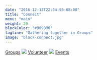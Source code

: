 ```yaml
---
date: "2016-12-13T22:04:56-08:00"
title: "Connect"
menu: "main"
weight: 20
blockColor: "#909090"
tagline: "Gathering together in Groups"
image: "block-connect.jpg"
---
```


<div class="page-buttons">
  <a href="page/groups/">Groups</a>
  <img class="separator" src="img/nav-separator.png" />
  <a href="volunteer/">Volunteer</a>
  <img class="separator" src="img/nav-separator.png" />
  <a href="event/">Events</a>
</div>

